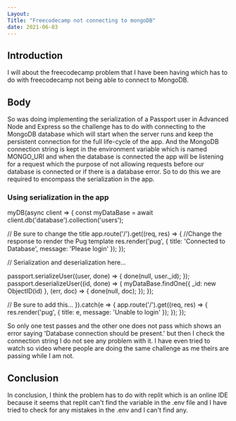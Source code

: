 ```yaml
---
Layout:
Title: "Freecodecamp not connecting to mongoDB"
date: 2021-06-03
---
```


## Introduction

I will about the freecodecamp problem that I have been having which has to do with freecodecamp not being able to connect to MongoDB.

## Body

So was doing implementing the serialization of a Passport user in Advanced Node and Express so the challenge has to do with connecting to the MongoDB database which will start when the server runs and keep the persistent connection for the full life-cycle of the app. And the MongoDB connection string is kept in the environment variable which is named MONGO_URI and when the database is connected the app will be listening for a request which the purpose of not allowing requests before our database is connected or if there is a database error. So to do this we are required to encompass the serialization in the app.

### Using serialization in the app

myDB(async client => {
const myDataBase = await client.db('database').collection('users');

// Be sure to change the title
app.route('/').get((req, res) => {
//Change the response to render the Pug template
res.render('pug', {
title: 'Connected to Database',
message: 'Please login'
});
});

// Serialization and deserialization here...

passport.serializeUser((user, done) => {
done(null, user.\_id);
});
passport.deserializeUser((id, done) => {
myDataBase.findOne({ \_id: new ObjectID(id) }, (err, doc) => {
done(null, doc);
});
});

// Be sure to add this...
}).catch(e => {
app.route('/').get((req, res) => {
res.render('pug', { title: e, message: 'Unable to login' });
});
});

So only one test passes and the other one does not pass which shows an error saying 'Database connection should be present.' but then I check the connection string I do not see any problem with it. I have even tried to watch so video where people are doing the same challenge as me theirs are passing while I am not.

## Conclusion

In conclusion, I think the problem has to do with replit which is an online IDE because it seems that replit can't find the variable in the .env file and I have tried to check for any mistakes in the .env and I can't find any.
